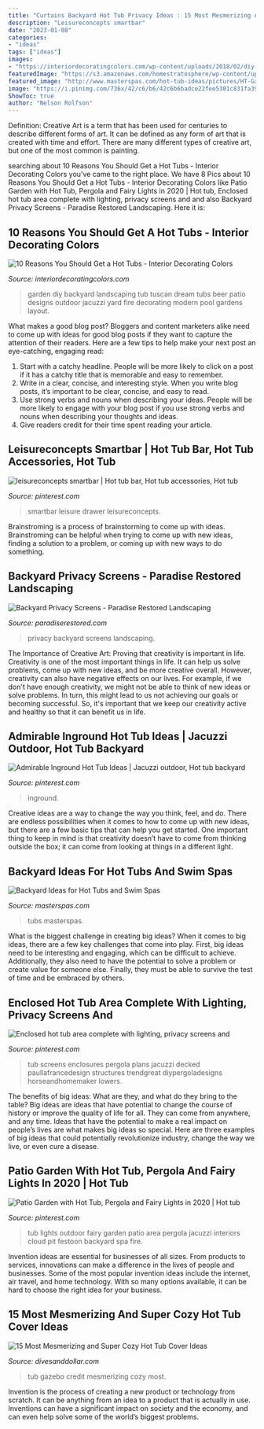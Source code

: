 ```yaml
---
title: "Curtains Backyard Hot Tub Privacy Ideas : 15 Most Mesmerizing And Super Cozy Hot Tub Cover Ideas"
description: "Leisureconcepts smartbar"
date: "2023-01-08"
categories:
- "ideas"
tags: ["ideas"]
images:
- "https://interiordecoratingcolors.com/wp-content/uploads/2018/02/diy-hot-tub-ideas-diy-regarding-hot-tubs-ideas-10-reasons-you-should-get-a-hot-tubs.jpg"
featuredImage: "https://s3.amazonaws.com/homestratosphere/wp-content/uploads/2016/03/22151741/12-Gazebo-HotTub-681x1024.jpg"
featured_image: "http://www.masterspas.com/hot-tub-ideas/pictures/HT-Gallery19.jpg"
image: "https://i.pinimg.com/736x/42/c6/b6/42c6b6badce22fee5301c831fa392de9.jpg"
ShowToc: true
author: "Nelson Rolfson"
---
```



Definition:
Creative Art is a term that has been used for centuries to describe different forms of art. It can be defined as any form of art that is created with time and effort. There are many different types of creative art, but one of the most common is painting.

	

		
searching about 10 Reasons You Should Get a Hot Tubs - Interior Decorating Colors you've came to the right place. We have 8 Pics about 10 Reasons You Should Get a Hot Tubs - Interior Decorating Colors like Patio Garden with Hot Tub, Pergola and Fairy Lights in 2020 | Hot tub, Enclosed hot tub area complete with lighting, privacy screens and and also Backyard Privacy Screens - Paradise Restored Landscaping. Here it is:
		
    
## 10 Reasons You Should Get A Hot Tubs - Interior Decorating Colors

<img loading=lazy src="https://interiordecoratingcolors.com/wp-content/uploads/2018/02/diy-hot-tub-ideas-diy-regarding-hot-tubs-ideas-10-reasons-you-should-get-a-hot-tubs.jpg" onerror="this.onerror=null;this.src='https://tse3.mm.bing.net/th?id=OIP.MXu0XJwHf4y7lBlJ8yQWBAHaEK&amp;pid=15.1';" alt="10 Reasons You Should Get a Hot Tubs - Interior Decorating Colors">

_Source: interiordecoratingcolors.com_

>garden diy backyard landscaping tub tuscan dream tubs beer patio designs outdoor jacuzzi yard fire decorating modern pool gardens layout. 

	

What makes a good blog post?
Bloggers and content marketers alike need to come up with ideas for good blog posts if they want to capture the attention of their readers. Here are a few tips to help make your next post an eye-catching, engaging read: 
1. Start with a catchy headline. People will be more likely to click on a post if it has a catchy title that is memorable and easy to remember.
2. Write in a clear, concise, and interesting style. When you write blog posts, it’s important to be clear, concise, and easy to read.
3. Use strong verbs and nouns when describing your ideas. People will be more likely to engage with your blog post if you use strong verbs and nouns when describing your thoughts and ideas.
4. Give readers credit for their time spent reading your article.

    
## Leisureconcepts Smartbar | Hot Tub Bar, Hot Tub Accessories, Hot Tub

<img loading=lazy src="https://i.pinimg.com/736x/80/e2/52/80e25256ef202ee22859142d289bc212.jpg" onerror="this.onerror=null;this.src='https://tse4.mm.bing.net/th?id=OIP.d_0EaK9ccRr7rEmj8mQArQHaLL&amp;pid=15.1';" alt="leisureconcepts smartbar | Hot tub bar, Hot tub accessories, Hot tub">

_Source: pinterest.com_

>smartbar leisure drawer leisureconcepts. 

	

Brainstroming is a process of brainstorming to come up with ideas. Brainstroming can be helpful when trying to come up with new ideas, finding a solution to a problem, or coming up with new ways to do something.

    
## Backyard Privacy Screens - Paradise Restored Landscaping

<img loading=lazy src="https://paradiserestored.com/wp-content/uploads/2020/02/feature.jpg" onerror="this.onerror=null;this.src='https://tse2.mm.bing.net/th?id=OIP.TZF2Oo_q2kE3cRkIEYbWRgHaE6&amp;pid=15.1';" alt="Backyard Privacy Screens - Paradise Restored Landscaping">

_Source: paradiserestored.com_

>privacy backyard screens landscaping. 

	

The Importance of Creative Art: Proving that creativity is important in life.
Creativity is one of the most important things in life. It can help us solve problems, come up with new ideas, and be more creative overall. However, creativity can also have negative effects on our lives. For example, if we don't have enough creativity, we might not be able to think of new ideas or solve problems. In turn, this might lead to us not achieving our goals or becoming successful. So, it's important that we keep our creativity active and healthy so that it can benefit us in life.

    
## Admirable Inground Hot Tub Ideas | Jacuzzi Outdoor, Hot Tub Backyard

<img loading=lazy src="https://i.pinimg.com/736x/42/c6/b6/42c6b6badce22fee5301c831fa392de9.jpg" onerror="this.onerror=null;this.src='https://tse1.mm.bing.net/th?id=OIP.KYyQODxx5ugh1GctfGIOOAHaJ3&amp;pid=15.1';" alt="Admirable Inground Hot Tub Ideas | Jacuzzi outdoor, Hot tub backyard">

_Source: pinterest.com_

>inground. 

	

Creative ideas are a way to change the way you think, feel, and do. There are endless possibilities when it comes to how to come up with new ideas, but there are a few basic tips that can help you get started. One important thing to keep in mind is that creativity doesn’t have to come from thinking outside the box; it can come from looking at things in a different light.

    
## Backyard Ideas For Hot Tubs And Swim Spas

<img loading=lazy src="http://www.masterspas.com/hot-tub-ideas/pictures/HT-Gallery19.jpg" onerror="this.onerror=null;this.src='https://tse3.mm.bing.net/th?id=OIP.7tJyVEdSeD7pgT-2EpizUQHaIV&amp;pid=15.1';" alt="Backyard Ideas for Hot Tubs and Swim Spas">

_Source: masterspas.com_

>tubs masterspas. 

	

What is the biggest challenge in creating big ideas?
When it comes to big ideas, there are a few key challenges that come into play. First, big ideas need to be interesting and engaging, which can be difficult to achieve. Additionally, they also need to have the potential to solve a problem or create value for someone else. Finally, they must be able to survive the test of time and be embraced by others.

    
## Enclosed Hot Tub Area Complete With Lighting, Privacy Screens And

<img loading=lazy src="https://i.pinimg.com/736x/3f/57/d3/3f57d34caa1e20e8de6d0afa70bbce6d.jpg" onerror="this.onerror=null;this.src='https://tse2.mm.bing.net/th?id=OIP.t86hnqQBXofy1U-4Gy8JugHaE6&amp;pid=15.1';" alt="Enclosed hot tub area complete with lighting, privacy screens and">

_Source: pinterest.com_

>tub screens enclosures pergola plans jacuzzi decked paullafrancedesign structures trendgreat diypergoladesigns horseandhomemaker lowers. 

	

The benefits of big ideas: What are they, and what do they bring to the table?
Big ideas are ideas that have potential to change the course of history or improve the quality of life for all. They can come from anywhere, and any time. Ideas that have the potential to make a real impact on people’s lives are what makes big ideas so special. Here are three examples of big ideas that could potentially revolutionize industry, change the way we live, or even cure a disease.

    
## Patio Garden With Hot Tub, Pergola And Fairy Lights In 2020 | Hot Tub

<img loading=lazy src="https://i.pinimg.com/originals/f7/5b/ce/f75bceb621cbca4a07108882d419990a.jpg" onerror="this.onerror=null;this.src='https://tse2.mm.bing.net/th?id=OIP.Otvm8PGz1wQpHqbL0780zwHaJ4&amp;pid=15.1';" alt="Patio Garden with Hot Tub, Pergola and Fairy Lights in 2020 | Hot tub">

_Source: pinterest.com_

>tub lights outdoor fairy garden patio area pergola jacuzzi interiors cloud pit festoon backyard spa fire. 

	

Invention ideas are essential for businesses of all sizes. From products to services, innovations can make a difference in the lives of people and businesses. Some of the most popular invention ideas include the internet, air travel, and home technology. With so many options available, it can be hard to choose the right idea for your business.

    
## 15 Most Mesmerizing And Super Cozy Hot Tub Cover Ideas

<img loading=lazy src="https://s3.amazonaws.com/homestratosphere/wp-content/uploads/2016/03/22151741/12-Gazebo-HotTub-681x1024.jpg" onerror="this.onerror=null;this.src='https://tse3.mm.bing.net/th?id=OIP.lpus156BKRGPf1MoKZhTVAHaLI&amp;pid=15.1';" alt="15 Most Mesmerizing and Super Cozy Hot Tub Cover Ideas">

_Source: divesanddollar.com_

>tub gazebo credit mesmerizing cozy most. 

	

Invention is the process of creating a new product or technology from scratch. It can be anything from an idea to a product that is actually in use. Inventions can have a significant impact on society and the economy, and can even help solve some of the world’s biggest problems.

